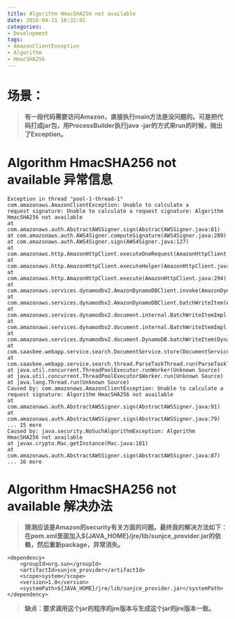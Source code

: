 ```yaml
---
title: Algorithm HmacSHA256 not available
date: 2016-04-21 16:32:01
categories:
- Development
tags:
- AmazonClientException
- Algorithm
- HmacSHA256
---
```


# 场景：
> **有一段代码需要访问Amazon，直接执行main方法是没问题的。可是把代码打成jar包，用ProcessBuilder执行java -jar的方式来run的时候，抛出了Exception。**

# Algorithm HmacSHA256 not available 异常信息

    Exception in thread "pool-1-thread-1" com.amazonaws.AmazonClientException: Unable to calculate a 
	request signature: Unable to calculate a request signature: Algorithm HmacSHA256 not available
	at com.amazonaws.auth.AbstractAWSSigner.sign(AbstractAWSSigner.java:81)
	at com.amazonaws.auth.AWS4Signer.computeSignature(AWS4Signer.java:289)
	at com.amazonaws.auth.AWS4Signer.sign(AWS4Signer.java:127)
	at com.amazonaws.http.AmazonHttpClient.executeOneRequest(AmazonHttpClient.java:646)
	at com.amazonaws.http.AmazonHttpClient.executeHelper(AmazonHttpClient.java:454)
	at com.amazonaws.http.AmazonHttpClient.execute(AmazonHttpClient.java:294)
	at com.amazonaws.services.dynamodbv2.AmazonDynamoDBClient.invoke(AmazonDynamoDBClient.java:3106)
	at com.amazonaws.services.dynamodbv2.AmazonDynamoDBClient.batchWriteItem(AmazonDynamoDBClient.java:771)
	at com.amazonaws.services.dynamodbv2.document.internal.BatchWriteItemImpl.doBatchWriteItem(BatchWriteItemImpl.java:111)
	at com.amazonaws.services.dynamodbv2.document.internal.BatchWriteItemImpl.batchWriteItem(BatchWriteItemImpl.java:52)
	at com.amazonaws.services.dynamodbv2.document.DynamoDB.batchWriteItem(DynamoDB.java:159)
	at com.saasbee.webapp.service.search.DocumentService.store(DocumentService.java:79)
	at com.saasbee.webapp.service.search.thread.ParseTaskThread.run(ParseTaskThread.java:97)
	at java.util.concurrent.ThreadPoolExecutor.runWorker(Unknown Source)
	at java.util.concurrent.ThreadPoolExecutor$Worker.run(Unknown Source)
	at java.lang.Thread.run(Unknown Source)
	Caused by: com.amazonaws.AmazonClientException: Unable to calculate a request signature: Algorithm HmacSHA256 not available
	at com.amazonaws.auth.AbstractAWSSigner.sign(AbstractAWSSigner.java:91)
	at com.amazonaws.auth.AbstractAWSSigner.sign(AbstractAWSSigner.java:79)
	... 15 more
	Caused by: java.security.NoSuchAlgorithmException: Algorithm HmacSHA256 not available
	at javax.crypto.Mac.getInstance(Mac.java:181)
	at com.amazonaws.auth.AbstractAWSSigner.sign(AbstractAWSSigner.java:87)
	... 16 more
	
<!-- more -->

# Algorithm HmacSHA256 not available 解决办法
>**猜测应该是Amazon的security有关方面的问题。最终我的解决方法如下：**  
>**在pom.xml里面加入${JAVA_HOME}/jre/lib/sunjce_provider.jar的依赖，然后重新package，异常消失。**

	<dependency>
        <groupId>org.sun</groupId>
        <artifactId>sunjce_provider</artifactId>
        <scope>system</scope>
        <version>1.0</version>
        <systemPath>${JAVA_HOME}/jre/lib/sunjce_provider.jar</systemPath>
    </dependency>

>**缺点：要求调用这个jar的程序的jre版本与生成这个jar的jre版本一致。**